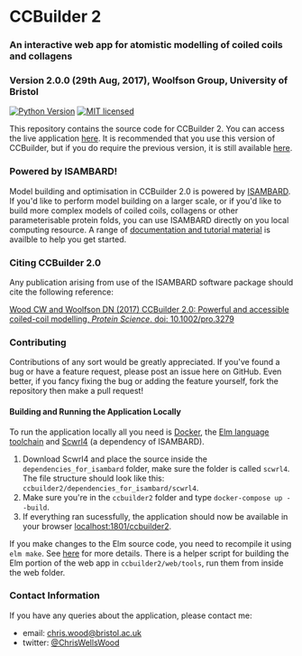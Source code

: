 # CCBuilder 2
### An interactive web app for atomistic modelling of coiled coils and collagens
### Version 2.0.0 (29th Aug, 2017), Woolfson Group, University of Bristol

[![Python Version](https://img.shields.io/badge/python-3.5%2C%203.6-lightgrey.svg)](https://woolfson-group.github.io/isambard/)
[![MIT licensed](https://img.shields.io/badge/license-MIT-blue.svg)](https://github.com/woolfson-group/isambard/blob/master/LICENSE.md)

This repository contains the source code for CCBuilder 2. You can access the live application [here](http://coiledcoils.chm.bris.ac.uk/ccbuilder2). It is recommended that you use this version of CCBuilder, but if you do require the previous version, it is still available [here](http://rainbow2.chm.bris.ac.uk/app/cc_builder/).

### Powered by ISAMBARD!
Model building and optimisation in CCBuilder 2.0 is powered by [ISAMBARD](https://github.com/woolfson-group/isambard). If you'd like to perform model building on a larger scale, or if you'd like to build more complex models of coiled coils, collagens or other parameterisable protein folds, you can use ISAMBARD directly on you local computing resource. A range of [documentation and tutorial material](https://woolfson-group.github.io/isambard/index.html) is availble to help you get started.

### Citing CCBuilder 2.0
Any publication arising from use of the ISAMBARD software package should cite the following reference:

[Wood CW and Woolfson DN (2017) CCBuilder 2.0: Powerful and accessible coiled-coil modelling, _Protein Science_. doi: 10.1002/pro.3279](http://dx.doi.org/10.1002/pro.3279)

### Contributing
Contributions of any sort would be greatly appreciated. If you've found a bug or have a feature request, please post an issue here on GitHub. Even better, if you fancy fixing the bug or adding the feature yourself, fork the repository then make a pull request!

#### Building and Running the Application Locally
To run the application locally all you need is [Docker](https://www.docker.com/), the [Elm language toolchain](http://elm-lang.org/) and [Scwrl4](http://dunbrack.fccc.edu/scwrl4/) (a dependency of ISAMBARD).

1. Download Scwrl4 and place the source inside the `dependencies_for_isambard` folder, make sure the folder is called `scwrl4`. The file structure should look like this: `ccbuilder2/dependencies_for_isambard/scwrl4`.
2. Make sure you're in the `ccbuilder2` folder and type `docker-compose up --build`.
3. If everything ran sucessfully, the application should now be available in your browser [localhost:1801/ccbuilder2](localhost:1801/ccbuilder2).

If you make changes to the Elm source code, you need to recompile it using `elm make`. See [here](https://guide.elm-lang.org/install.html) for more details. There is a helper script for building the Elm portion of the web app in `ccbuilder2/web/tools`, run them from inside the web folder.

### Contact Information
If you have any queries about the application, please contact me:

- email: chris.wood@bristol.ac.uk
- twitter: [@ChrisWellsWood](https://twitter.com/chriswellswood)
